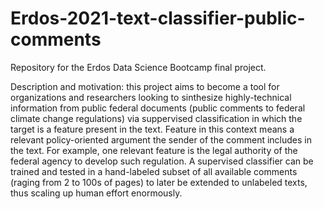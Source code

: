 # Erdos-2021-text-classifier-public-comments
Repository for the Erdos Data Science Bootcamp final project.

Description and motivation: this project aims to become a tool for organizations and researchers looking to sinthesize highly-technical information from public federal documents (public comments to federal climate change regulations) via suppervised classification in which the target is a feature present in the text. Feature in this context means a relevant policy-oriented argument the sender of the comment includes in the text. For example, one relevant feature is the legal authority of the federal agency to develop such regulation. A supervised classifier can be trained and tested in a hand-labeled subset of all available comments (raging from 2 to 100s of pages) to later be extended to unlabeled texts, thus scaling up human effort enormously.
